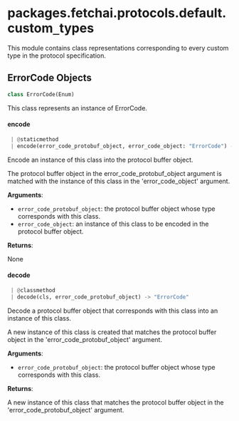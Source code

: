 <a name="packages.fetchai.protocols.default.custom_types"></a>
# packages.fetchai.protocols.default.custom`_`types

This module contains class representations corresponding to every custom type in the protocol specification.

<a name="packages.fetchai.protocols.default.custom_types.ErrorCode"></a>
## ErrorCode Objects

```python
class ErrorCode(Enum)
```

This class represents an instance of ErrorCode.

<a name="packages.fetchai.protocols.default.custom_types.ErrorCode.encode"></a>
#### encode

```python
 | @staticmethod
 | encode(error_code_protobuf_object, error_code_object: "ErrorCode") -> None
```

Encode an instance of this class into the protocol buffer object.

The protocol buffer object in the error_code_protobuf_object argument is matched with the instance of this class in the 'error_code_object' argument.

**Arguments**:

- `error_code_protobuf_object`: the protocol buffer object whose type corresponds with this class.
- `error_code_object`: an instance of this class to be encoded in the protocol buffer object.

**Returns**:

None

<a name="packages.fetchai.protocols.default.custom_types.ErrorCode.decode"></a>
#### decode

```python
 | @classmethod
 | decode(cls, error_code_protobuf_object) -> "ErrorCode"
```

Decode a protocol buffer object that corresponds with this class into an instance of this class.

A new instance of this class is created that matches the protocol buffer object in the 'error_code_protobuf_object' argument.

**Arguments**:

- `error_code_protobuf_object`: the protocol buffer object whose type corresponds with this class.

**Returns**:

A new instance of this class that matches the protocol buffer object in the 'error_code_protobuf_object' argument.


